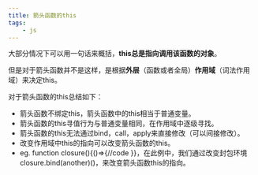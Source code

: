 ```yaml
---
title: 箭头函数的this
tags:
    - js
---
```


大部分情况下可以用一句话来概括，**this总是指向调用该函数的对象**。

但是对于箭头函数并不是这样，是根据**外层**（函数或者全局）**作用域**（词法作用域）来决定this。

对于箭头函数的this总结如下：

- 箭头函数不绑定this，箭头函数中的this相当于普通变量。
- 箭头函数的this寻值行为与普通变量相同，在作用域中逐级寻找。
- 箭头函数的this无法通过bind，call，apply来直接修改（可以间接修改）。
- 改变作用域中this的指向可以改变箭头函数的this。
- eg. function closure(){()=>{//code }}，在此例中，我们通过改变封包环境closure.bind(another)()，来改变箭头函数this的指向。
